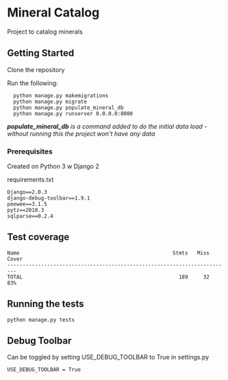 # Mineral Catalog
Project to catalog minerals

## Getting Started

Clone the repository

Run the following:

```
  python manage.py makemigrations
  python manage.py migrate
  python manage.py populate_mineral_db 
  python manage.py runserver 0.0.0.0:8000
```

**_populate_mineral_db_** *is a command added to do the initial data load - without running this the project won't have any data*

### Prerequisites

Created on Python 3 w Django 2

requirements.txt
```
Django==2.0.3
django-debug-toolbar==1.9.1
peewee==3.1.5
pytz==2018.3
sqlparse==0.2.4
```

## Test coverage

```
Name                                                  Stmts   Miss  Cover
-------------------------------------------------------------------------
TOTAL                                                   189     32    83%
```

## Running the tests

```
python manage.py tests
```

## Debug Toolbar

Can be toggled by setting USE_DEBUG_TOOLBAR to True in settings.py

```
USE_DEBUG_TOOLBAR = True
```
